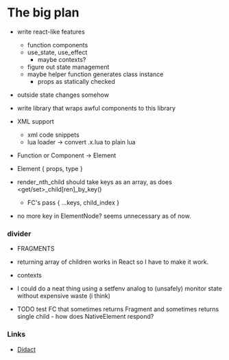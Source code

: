 
# The big plan

- write react-like features
    - function components
    - use_state, use_effect
        - maybe contexts?
    - figure out state management
    - maybe helper function generates class instance
        - props as statically checked

- outside state changes somehow

- write library that wraps awful components to this library

- XML support
    - xml code snippets
    - lua loader -> convert .x.lua to plain lua
    

- Function or Component -> Element
- Element { props, type }

- render_nth_child should take keys as an array, as does <get/set>_child[ren]_by_key()
    - FC's pass { ...keys, child_index }

- no more key in ElementNode? seems unnecessary as of now.

### divider
- FRAGMENTS
- returning array of children works in React so I have to make it work.
- contexts
- I could do a neat thing using a setfenv analog to (unsafely) monitor state without expensive waste (i think)

- TODO test FC that sometimes returns Fragment and sometimes returns single child - how does NativeElement respond?

### Links
- [Didact](https://pomb.us/build-your-own-react/)